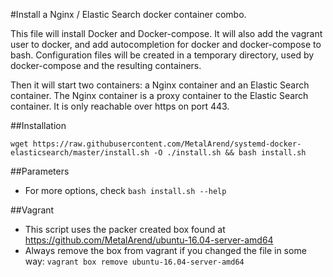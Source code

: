 #Install a Nginx / Elastic Search docker container combo.

This file will install Docker and Docker-compose. It will also add the vagrant user to docker, and
add autocompletion for docker and docker-compose to bash. Configuration files will be created in a
temporary directory, used by docker-compose and the resulting containers.

Then it will start two containers: a Nginx container and an Elastic Search container. The Nginx
container is a proxy container to the Elastic Search container. It is only reachable over https on port 443.

##Installation

```
wget https://raw.githubusercontent.com/MetalArend/systemd-docker-elasticsearch/master/install.sh -O ./install.sh && bash install.sh
```

##Parameters

- For more options, check ```bash install.sh --help```

##Vagrant

- This script uses the packer created box found at https://github.com/MetalArend/ubuntu-16.04-server-amd64
- Always remove the box from vagrant if you changed the file in some way: ```vagrant box remove ubuntu-16.04-server-amd64```

